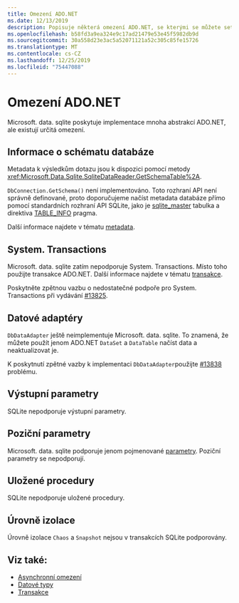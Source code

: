 ```yaml
---
title: Omezení ADO.NET
ms.date: 12/13/2019
description: Popisuje některá omezení ADO.NET, se kterými se můžete setkat.
ms.openlocfilehash: b58fd3a9ea324e9c17ad21479e53e45f5982db9d
ms.sourcegitcommit: 30a558d23e3ac5a52071121a52c305c85fe15726
ms.translationtype: MT
ms.contentlocale: cs-CZ
ms.lasthandoff: 12/25/2019
ms.locfileid: "75447088"
---
```

# <a name="adonet-limitations"></a>Omezení ADO.NET

Microsoft. data. sqlite poskytuje implementace mnoha abstrakcí ADO.NET, ale existují určitá omezení.

## <a name="database-schema-information"></a>Informace o schématu databáze

Metadata k výsledkům dotazu jsou k dispozici pomocí metody <xref:Microsoft.Data.Sqlite.SqliteDataReader.GetSchemaTable%2A>.

`DbConnection.GetSchema()` není implementováno. Toto rozhraní API není správně definované, proto doporučujeme načíst metadata databáze přímo pomocí standardních rozhraní API SQLite, jako je [sqlite_master](https://www.sqlite.org/fileformat.html#storage_of_the_sql_database_schema) tabulka a direktiva [TABLE_INFO](https://www.sqlite.org/pragma.html#pragma_table_info) pragma.

Další informace najdete v tématu [metadata](metadata.md).

## <a name="systemtransactions"></a>System. Transactions

Microsoft. data. sqlite zatím nepodporuje System. Transactions. Místo toho použijte transakce ADO.NET. Další informace najdete v tématu [transakce](transactions.md).

Poskytněte zpětnou vazbu o nedostatečné podpoře pro System. Transactions při vydávání [#13825](https://github.com/aspnet/EntityFrameworkCore/issues/13825).

## <a name="data-adapters"></a>Datové adaptéry

`DbDataAdapter` ještě neimplementuje Microsoft. data. sqlite. To znamená, že můžete použít jenom ADO.NET `DataSet` a `DataTable` načíst data a neaktualizovat je.

K poskytnutí zpětné vazby k implementaci `DbDataAdapter`použijte [#13838](https://github.com/aspnet/EntityFrameworkCore/issues/13838) problému.

## <a name="output-parameters"></a>Výstupní parametry

SQLite nepodporuje výstupní parametry.

## <a name="positional-parameters"></a>Poziční parametry

Microsoft. data. sqlite podporuje jenom pojmenované [parametry](parameters.md). Poziční parametry se nepodporují.

## <a name="stored-procedures"></a>Uložené procedury

SQLite nepodporuje uložené procedury.

## <a name="isolation-levels"></a>Úrovně izolace

Úrovně izolace `Chaos` a `Snapshot` nejsou v transakcích SQLite podporovány.

## <a name="see-also"></a>Viz také:

* [Asynchronní omezení](async.md)
* [Datové typy](types.md)
* [Transakce](transactions.md)
